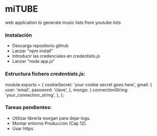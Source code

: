 # miTUBE
web application to generate music lists from youtube lists


### Instalación

* Descarga repositorio github
* Lanzar "npm install"
* Introducir las credenciales en *credentials.js*
* Lanzar "node app.js"


### Estructura fichero *credentials.js*:
module.exports = {
  cookieSecret: 'your cookie secret goes here',
  gmail: {
    user: 'email',
    password: 'clave',
  },
  mongo: {
    connectionString: 'your_connection_string',
  },
};


### Tareas pendientes:

* Utilizar librería morgan para dejar logs.
* Montar entorno Producción (Cap 12).
* Usar https